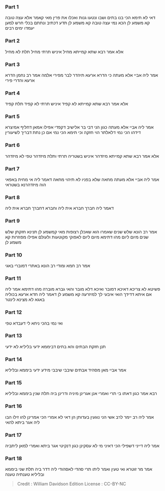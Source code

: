 
### Part 1
דאי לא תימא הכי בנו בתים ושבו ונטעו גנות ואכלו את פרין מאי קאמר אלא עצה טובה קא משמע לן הכא נמי עצה טובה קא משמע לן תדע דכתיב ונתתם בכלי חרש למען יעמדו ימים רבים

### Part 2
אלא אמר רבא שתא קמייתא מחיל איניש תרתי מחיל תלת לא מחיל

### Part 3
אמר ליה אביי אלא מעתה כי הדרא ארעא תיהדר לבר מפירי אלמה אמר רב נחמן הדרא ארעא והדרי פירי

### Part 4
אלא אמר רבא שתא קמייתא לא קפיד איניש תרתי לא קפיד תלת קפיד

### Part 5
אמר ליה אביי אלא מעתה כגון הני דבי בר אלישיב דקפדי אפילו אמאן דחליף אמיצרא דידהו הכי נמי דלאלתר הוי חזקה וכי תימא הכי נמי אם כן נתת דבריך לשיעורין

### Part 6
אלא אמר רבא שתא קמייתא מיזדהר איניש בשטריה תרתי ותלת מיזדהר טפי לא מיזדהר

### Part 7
אמר ליה אביי אלא מעתה מחאה שלא בפניו לא תיהוי מחאה דאמר ליה אי מחית באפאי הוה מיזדהרנא בשטראי

### Part 8
דאמר ליה חברך חברא אית ליה וחברא דחברך חברא אית ליה

### Part 9
אמר רב הונא שלש שנים שאמרו הוא שאכלן רצופות מאי קמשמע לן תנינא חזקתן שלש שנים מיום ליום מהו דתימא מיום ליום לאפוקי מקוטעות ולעולם אפילו מפוזרות קא משמע לן

### Part 10
אמר רב חמא ומודי רב הונא באתרי דמוברי באגי

### Part 11
פשיטא לא צריכא דאיכא דמובר ואיכא דלא מובר והאי גברא מוברה מהו דתימא אמר ליה אם איתא דדידך הואי איבעי לך למיזרעה קא משמע לן דאמר ליה חדא ארעא בכוליה באגא לא מצינא לינטר

### Part 12
ואי נמי בהכי ניחא לי דעבדא טפי

### Part 13
תנן חזקת הבתים והא בתים דביממא ידעי בליליא לא ידעי

### Part 14
אמר אביי מאן מסהיד אבתים שיבבי שיבבי מידע ידעי ביממא ובליליא

### Part 15
רבא אמר כגון דאתו בי תרי ואמרי אנן אגרינן מיניה ודרינן ביה תלת שנין ביממא ובליליא

### Part 16
אמר ליה רב יימר לרב אשי הני נוגעין בעדותן הן דאי לא אמרי הכי אמרינן להו זילו הבו ליה אגר ביתא להאי

### Part 17
אמר ליה דייני דשפילי הכי דאיני מי לא עסקינן כגון דנקיטי אגר ביתא ואמרי למאן ליתביה

### Part 18
אמר מר זוטרא ואי טעין ואמר ליתו תרי סהדי לאסהודי ליה דדר ביה תלת שני ביממא ובליליא טענתיה טענה

>Credit : William Davidson Edition
>License : CC-BY-NC